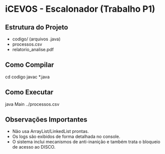 # iCEVOS - Escalonador (Trabalho P1)

## Estrutura do Projeto
- codigo/ (arquivos .java)
- processos.csv
- relatorio_analise.pdf

## Como Compilar
cd codigo
javac *.java

## Como Executar
java Main ../processos.csv

## Observações Importantes
- Não usa ArrayList/LinkedList prontas.
- Os logs são exibidos de forma detalhada no console.
- O sistema inclui mecanismos de anti-inanição e também trata o bloqueio de acesso ao DISCO.
